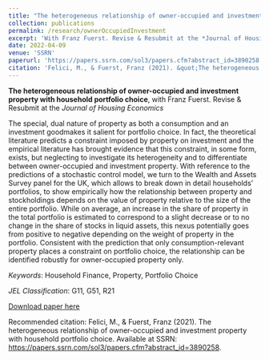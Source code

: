 ```yaml
---
title: "The heterogeneous relationship of owner-occupied and investment property with household portfolio choice"
collection: publications
permalink: /research/ownerOccupiedInvestment
excerpt: 'With Franz Fuerst. Revise & Resubmit at the *Journal of Housing Economics*'
date: 2022-04-09
venue: 'SSRN'
paperurl: 'https://papers.ssrn.com/sol3/papers.cfm?abstract_id=3890258'
citation: 'Felici, M., & Fuerst, Franz (2021). &quot;The heterogeneous relationship of owner-occupied and investment property with household portfolio choice.&quot; <i>SSRN</i>. Revise & Resubmit at the <i>Journal of Housing Economics</i>'
---
```

**The heterogeneous relationship of owner-occupied and investment property with household portfolio choice**, with Franz Fuerst. Revise & Resubmit at the *Journal of Housing Economics*

The special, dual nature of property as both a consumption and an investment goodmakes it salient for portfolio choice. In fact, the theoretical literature predicts a constraint imposed by property on investment and the empirical literature has brought evidence that this constraint, in some form, exists, but neglecting to investigate its heterogeneity and to differentiate between owner-occupied and investment property. With reference to the predictions of a stochastic control model, we turn to the Wealth and Assets Survey panel for the UK, which allows to break down in detail households’ portfolios, to show empirically how the relationship between property and stockholdings depends on the value of property relative to the size of the entire portfolio. While on average, an increase in the share of property in the total portfolio is estimated to correspond to a slight decrease or to no change in the share of stocks in liquid assets, this nexus potentially goes from positive to negative depending on the weight of property in the portfolio. Consistent with the prediction that only consumption-relevant property places a constraint on portfolio choice, the relationship can be identified robustly for owner-occupied property only.

*Keywords*: Household Finance, Property, Portfolio Choice

*JEL Classification*: G11, G51, R21

[Download paper here](https://papers.ssrn.com/sol3/papers.cfm?abstract_id=3890258)

Recommended citation: Felici, M., & Fuerst, Franz (2021). The heterogeneous relationship of owner-occupied and investment property with household portfolio choice. Available at SSRN: https://papers.ssrn.com/sol3/papers.cfm?abstract_id=3890258.
